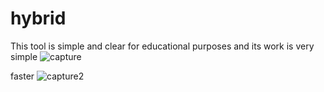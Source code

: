# hybrid
This tool is simple and clear for educational purposes and its work is very simple
![capture](https://user-images.githubusercontent.com/42315781/46168652-c24ab800-c2a1-11e8-89c8-8ddebcb5d11a.PNG)

faster
![capture2](https://user-images.githubusercontent.com/42315781/46169000-9bd94c80-c2a2-11e8-8e93-cff9fb4608c4.PNG)

